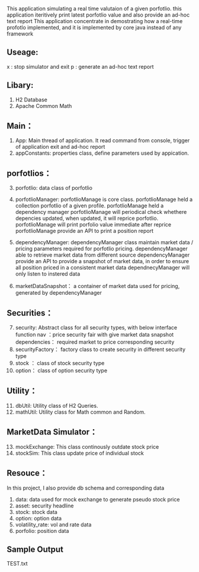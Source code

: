 This application simulating a real time valutaion of a given porfotlio.
this application iteritively print latest porfotlio value and also provide an ad-hoc text report
This application concentrate in demostrating how a real-time profotlo implemented, and it is implemented by core java instead of any framework

Useage:
-----------------------
x : stop simulator and exit
p : generate an ad-hoc text report


Libary:
-----------------------
1. H2 Database
2. Apache Common Math


Main：
-----------------------
1. App: Main thread of application. It read command from console, trigger of application exit and ad-hoc report
2. appConstants: properties class, define parameters used by appication.

porfotlios：
-----------------------
3. porfotlio: data class of porfotlio
4. porfotlioManager: porfotlioManage is core class. 
                  porfotlioManage held a collection porfotlio of a given profile. 
                  porfotlioManage held a dependency manager
                  porfotlioManage will periodical check whethere depencies updated, when updated, it will reprice porfotlio.
                  porfotlioManage will print porfolio value immediate after reprice
                  porfotlioManage provide an API to print a position report

5. dependencyManager: dependencyManager class maintain market data / pricing parameters required for porfotlio pricing.
                   dependencyManager able to retrieve market data from different source
                   dependencyManager provide an API to provide a snapshot of market data, in order to ensure all position priced in a consistent market data
                   dependnecyManager will only listen to instered data

6. marketDataSnapshot： a container of market data used for pricing, generated by dependencyManager

Securities：
-----------------------
7. security: Abstract class for all security types, with below interface function 
          nav ：price security fair with give market data snapshot
          dependencies： required market to price corresponding security
8. securityFactory： factory class to create security in different security type
9. stock ： class of stock security type
10. option： class of option security type
                   
Utility：
-----------------------
11. dbUtil: Utility class of H2 Queries. 
12. mathUtil: Utility class for Math common and Random. 

MarketData Simulator：
-----------------------
13. mockExchange: This class continously outdate stock price
14. stockSim: This class update price of individual stock


Resouce：
-----------------------
In this project, I also provide db schema and corresponding data
1. data: data used for mock exchange to generate pseudo stock price 
2. asset: security headline
3. stock: stock data
4. option: option data
5. volatility_rate: vol and rate data
6. porfolio: position data

Sample Output
-----------------------
TEST.txt
